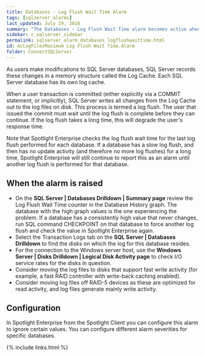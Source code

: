 ```yaml
---
title: ﻿Databases - Log Flush Wait Time Alarm
tags: [sqlserver_alarms]
last_updated: July 29, 2016
summary: "The Databases - Log Flush Wait Time alarm becomes active when the duration of the last log flush for a database exceeds a threshold."
sidebar: c_sqlserver_sidebar
permalink: sqlserver_alarm_databases_logflushwaittime.html
id: mcLogFilesMaximum Log Flush Wait Time.Alarm
folder: ConnectSQLServer
---
```



As users make modifications to SQL Server databases, SQL Server records these changes in a memory structure called the Log Cache. Each SQL Server database has its own log cache.

When a user transaction is committed (either explicitly via a COMMIT statement, or implicitly), SQL Server writes all changes from the Log Cache out to the log files on disk. This process is termed a log flush. The user that issued the commit must wait until the log flush is complete before they can continue. If the log flush takes a long time, this will degrade the user's response time.

Note that Spotlight Enterprise checks the log flush wait time for the last log flush performed for each database. If a database has a slow log flush, and then has no update activity (and therefore no more log flushes) for a long time, Spotlight Enterprise will still continue to report this as an alarm until another log flush is performed for that database.

## When the alarm is raised

* On the **SQL Server \| Databases Drilldown \| Summary page** review the Log Flush Wait Time counter in the Database History graph. The database with the high graph values is the one experiencing the problem. If a database has a consistently high value that never changes, run SQL command CHECKPOINT on that database to force another log flush and check the value in Spotlight Enterprise again.
* Select the Transaction Logs tab on the **SQL Server \| Databases Drilldown** to find the disks on which the log for this database resides.
* For the connection to the Windows server host, use the **Windows Server \| Disks Drilldown \| Logical Disk Activity page** to check I/O service rates for the disks in question.
* Consider moving the log files to disks that support fast write activity (for example, a fast RAID controller with write-back caching enabled).
* Consider moving log files off RAID-5 devices as these are optimized for read activity, and log files generate mainly write activity.

## Configuration
In Spotlight Enterprise from the Spotlight Client you can configure this alarm to ignore certain values. You can configure different alarm severities for specific databases.

{% include links.html %}
